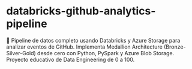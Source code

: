 # databricks-github-analytics-pipeline
🚀 Pipeline de datos completo usando Databricks y Azure Storage para analizar eventos de GitHub. Implementa Medallion Architecture (Bronze-Silver-Gold) desde cero con Python, PySpark y Azure Blob Storage. Proyecto educativo de Data Engineering de 0 a 100.
